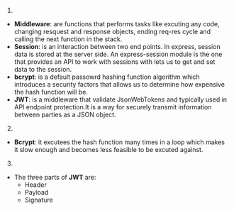 <!-- Answers to the Short Answer Essay Questions go here -->
1. 
* **Middleware**: are functions that performs tasks like excuting any code, changing resquest and response objects, ending req-res cycle and calling the next function in the stack.
* **Session**: is an interaction between two end points. In express, session data is stored at the server side. An express-session module is the one that provides an API to work with sessions with lets us to get and set data to the session.
* **bcrypt**: is a default passowrd hashing function algorithm which introduces a security factors that allows us to determine how expensive the hash function will be.
* **JWT**: is a middleware that validate JsonWebTokens and typically used in API endpoint protection.It is a way for securely transmit information between parties as a JSON object.
2. 
* **Bcrypt**: it excutees the hash function many times in a loop which makes it slow enough and becomes less feasible to be excuted against. 
3. 
* The three parts of **JWT** are:
    * Header
    * Payload
    * Signature
